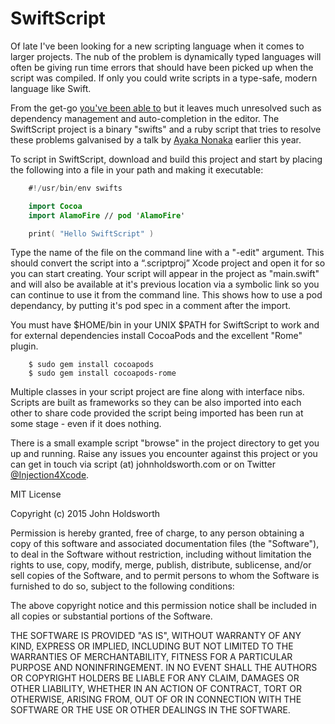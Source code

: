 
# SwiftScript

Of late I've been looking for a new scripting language when it comes to larger projects.
The nub of the problem is dynamically typed languages will often be giving
run time errors that should have been picked up when the script was compiled.
If only you could write scripts in a type-safe, modern language like Swift. 

From the get-go [you've been able to](http://nomothetis.svbtle.com/swift-for-scripting)
but it leaves much unresolved such as dependency management and auto-completion in the
editor. The SwiftScript project is a binary "swifts" and a ruby script
that tries to resolve these problems galvanised by a talk by
[Ayaka Nonaka](https://realm.io/news/swift-scripting/) earlier this year.

To script in SwiftScript, download and build this project and start by placing the
following into a file in your path and making it executable:

```Swift
    #!/usr/bin/env swifts

    import Cocoa
    import AlamoFire // pod 'AlamoFire'

    print( "Hello SwiftScript" )
```

Type the name of the file on the command line with a "-edit" argument.
This should convert the script into a “.scriptproj” Xcode project and open it
for so you can start creating. Your script will appear in the project as
"main.swift" and will also be available at it's previous location via a
symbolic link so you can continue to use it from the command line.
This shows how to use a pod dependancy, by putting it's pod spec in
a comment after the import.

You must have $HOME/bin in your UNIX $PATH for SwiftScript to work and for
external dependencies install CocoaPods and the excellent "Rome" plugin.

```
    $ sudo gem install cocoapods
    $ sudo gem install cocoapods-rome
```

Multiple classes in your script project are fine along with interface nibs.
Scripts are built as frameworks so they can be also imported into each
other to share code provided the script being imported has been run at
some stage - even if it does nothing.

There is a small example script "browse" in the project directory to get
you up and running. Raise any issues you encounter against this project
or you can get in touch via script (at) johnholdsworth.com or on Twitter 
[@Injection4Xcode](https://twitter.com/#!/@Injection4Xcode).

MIT License

Copyright (c) 2015 John Holdsworth

Permission is hereby granted, free of charge, to any person obtaining a copy
of this software and associated documentation files (the "Software"), to deal
in the Software without restriction, including without limitation the rights
to use, copy, modify, merge, publish, distribute, sublicense, and/or sell
copies of the Software, and to permit persons to whom the Software is
furnished to do so, subject to the following conditions:

The above copyright notice and this permission notice shall be included in
all copies or substantial portions of the Software.

THE SOFTWARE IS PROVIDED "AS IS", WITHOUT WARRANTY OF ANY KIND, EXPRESS OR
IMPLIED, INCLUDING BUT NOT LIMITED TO THE WARRANTIES OF MERCHANTABILITY,
FITNESS FOR A PARTICULAR PURPOSE AND NONINFRINGEMENT. IN NO EVENT SHALL THE
AUTHORS OR COPYRIGHT HOLDERS BE LIABLE FOR ANY CLAIM, DAMAGES OR OTHER
LIABILITY, WHETHER IN AN ACTION OF CONTRACT, TORT OR OTHERWISE, ARISING FROM,
OUT OF OR IN CONNECTION WITH THE SOFTWARE OR THE USE OR OTHER DEALINGS IN
THE SOFTWARE.
